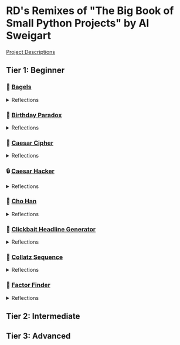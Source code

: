 # RD's Remixes of "The Big Book of Small Python Projects" by Al Sweigart
[Project Descriptions](https://inventwithpython.com/bigbookpython/)
## Tier 1: Beginner
### :bagel: [Bagels](/bagels.py)
<details>
  <summary>Reflections</summary>
  
  * 08/17
    * Created a function set_secret_number() to create the random n-digit mystery number.
    * Created a function get_user_input to validate the type of input -- should be an n-digit number. Formats it as a list of individual numbers of n length upon validation.

  * 08/18
    * Realized I could more closely align to the single responsibility principle with the get_user_input function. I should make another function just to format the input. Made the function format_user_input(user_input).
    * Made a very simple version of comparing the user guess with the mystery number - it checks each item by index and constructs a list of strings. I will later convert this to a straight up string.
    * Created a helper function to determine whether the number was guessed based on contents of the hint string.
    * Created a helper function at the end to give user option to replay.
    * I asked [chat](https://chatgpt.com/share/68a38ee0-db8c-800b-925d-a7919dcad523) to review, gave following suggestions:
      * Change set_secret_number() so duplicate digits are not allowed
      * Randomizes the hint list every time
      * Refactors compare_guess_to_secret_number() to just produce final clue string, which in turn updates how to change still_playing helper function
  
  * 08/19
    * Wrote a helper function ask_replay to allow user to replay game.
    * Incorporated a way to check number of guesses left in a game
    * Put some new lines in displayed lines to enhance readability
</details>

### :birthday: [Birthday Paradox](/birthday_paradox.py)
<details>
  <summary>Reflections</summary>
  * Date
    * 
</details>

### :closed_lock_with_key: [Caesar Cipher](/ccipher.py)
<details>
  <summary>Reflections</summary>
  [Enhanced project description]()
  * 08/19
    * Added docstring description of problem from chat
</details>

### :lock: [Caesar Hacker](/chacker.py)
<details>
  <summary>Reflections</summary>
  * Date
    * 
</details>

### :game_die: [Cho Han](/cho_han.py)
<details>
  <summary>Reflections</summary>

  - 08/21
    - Inserted docstring to explain the game
    - Made helper functions to:
      - receive user bet
      - validate user bet
      - receive user prediction
      - validate user prediction
      - roll die
      - check sum of die
      - match die rolls with Japanese word
    - [Chat](https://chatgpt.com/share/68a744c0-4f54-800b-b794-c80749d6cb4b)
  - 08/22
    - Helper functions created:
      - check outcome against prediction
      - adjust purse based on outcome vs logic (T/F)
      - replay loop
      - game dialogue throughout
    - [Further polishing guidelines](https://chatgpt.com/s/t_68a89432a85081919bc5af2ea4114ba2)

</details>

### :newspaper: [Clickbait Headline Generator](/clickbait_headline_generator.py)
<details>
  <summary>Reflections</summary>
  * Date
    * 
</details>

### :1234: [Collatz Sequence](/collatz_sequence.py)
<details>
  <summary>Reflections</summary>

  * 08/19
    * Created two helper functions - one to get user input for starting number, another to validate that user input is a positive number.
    * I have the very basic version of the sequence creator done. I want to focus next on making helper functions to better align with the single responsibility principle. 
    * I made a ton of helper functions to make the run_collatz() function look like a recipe. This will help once I start getting some matplotlib into this to show the dotplot of steps (x) vs terms (y)
    * Helpful conversation with [chat](https://chatgpt.com/share/68a4a661-23a4-800b-9c43-f2590ee2215f) for guidance
  
  * 08/20
    * Made a virtual environment to install matplotlib for this project
    * Starting to make a dot plot to show step number (x) vs value of term (y)
    * Helper function made to set x and y axis -- list of indicies, list of terms
    * Makes a very simple dot plot! How cool is that?!?!
      * The axes depend on the length and max value of the sequence

</details>

### :mag_right: [Factor Finder](/factor_finder.py)
<details>
  <summary>Reflections</summary>
  * Date
    * 
</details>


## Tier 2: Intermediate

## Tier 3: Advanced
